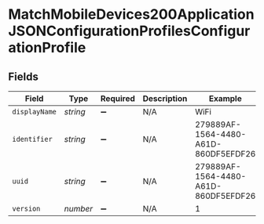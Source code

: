 # MatchMobileDevices200ApplicationJSONConfigurationProfilesConfigurationProfile


## Fields

| Field                                | Type                                 | Required                             | Description                          | Example                              |
| ------------------------------------ | ------------------------------------ | ------------------------------------ | ------------------------------------ | ------------------------------------ |
| `displayName`                        | *string*                             | :heavy_minus_sign:                   | N/A                                  | WiFi                                 |
| `identifier`                         | *string*                             | :heavy_minus_sign:                   | N/A                                  | 279889AF-1564-4480-A61D-860DF5EFDF26 |
| `uuid`                               | *string*                             | :heavy_minus_sign:                   | N/A                                  | 279889AF-1564-4480-A61D-860DF5EFDF26 |
| `version`                            | *number*                             | :heavy_minus_sign:                   | N/A                                  | 1                                    |
